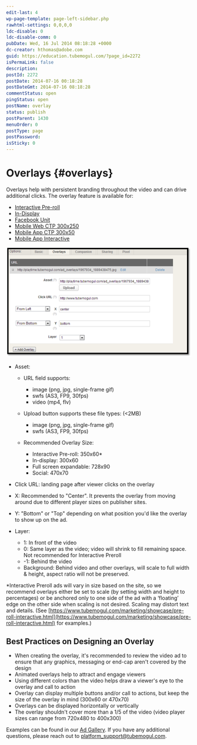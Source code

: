 ```yaml
---
edit-last: 4
wp-page-template: page-left-sidebar.php
rawhtml-settings: 0,0,0,0
ldc-disable: 0
ldc-disable-comm: 0
pubDate: Wed, 16 Jul 2014 08:18:28 +0000
dc-creator: hthomas@adobe.com
guid: https://education.tubemogul.com/?page_id=2272
isPermaLink: false
description: 
postId: 2272
postDate: 2014-07-16 00:18:28
postDateGmt: 2014-07-16 08:18:28
commentStatus: open
pingStatus: open
postName: overlay
status: publish
postParent: 1430
menuOrder: 0
postType: page
postPassword: 
isSticky: 0
---
```


# Overlays {#overlays}

Overlays help with persistent branding throughout the video and can drive additional clicks. The overlay feature is available for:

* [Interactive Pre-roll](../../../user-guide/planning/ad-formats/in-stream/interactive-pre-roll.md)
* [In-Display](../../../user-guide/planning/ad-formats/in-display.md)
* [Facebook Unit](../../../user-guide/planning/ad-formats/social.md)
* [Mobile Web CTP 300x250](mobile-setup/mobile-web-ctp.md)
* [Mobile App CTP 300x50](mobile-setup/mobile-app-ctp.md)
* [Mobile App Interactive](mobile-setup/mobile-app-interactive.md)

![overlay](assets/overlay.png)

* Asset:

    * URL field supports:

        * image (png, jpg, single-frame gif)
        * swfs (AS3, FP9, 30fps)
        * video (mp4, flv)

    * Upload button supports these file types: (<2MB)

        * image (png, jpg, single-frame gif)
        * swfs (AS3, FP9, 30fps)

    * Recommended Overlay Size:

        * Interactive Pre-roll: 350x60&#42;
        * In-display: 300x60
        * Full screen expandable: 728x90
        * Social: 470x70

* Click URL: landing page after viewer clicks on the overlay
* X: Recommended to "Center". It prevents the overlay from moving around due to different player sizes on publisher sites.
* Y:  "Bottom" or "Top" depending on what position you'd like the overlay to show up on the ad.
* Layer:

    * 1: In front of the video
    * 0: Same layer as the video; video will shrink to fill remaining space.  Not recommended for Interactive Preroll
    * -1: Behind the video
    * Background: Behind video and other overlays, will scale to full width & height, aspect ratio will not be preserved.

&#42;Interactive Preroll ads will vary in size based on the site, so we recommend overlays either be set to scale (by setting width and height to percentages) or be anchored only to one side of the ad with a ‘floating’ edge on the other side when scaling is not desired.  Scaling may distort text and details.  (See  [https://www.tubemogul.com/marketing/showcase/pre-roll-interactive.html](https://www.tubemogul.com/marketing/showcase/pre-roll-interactive.html) for examples.)

## Best Practices on Designing an Overlay

* When creating the overlay, it's recommended to review the video ad to ensure that any graphics, messaging or end-cap aren't covered by the design
* Animated overlays help to attract and engage viewers
* Using different colors than the video helps draw a viewer's eye to the overlay and call to action
* Overlay can display multiple buttons and/or call to actions, but keep the size of the overlay in mind (300x60 or 470x70)
* Overlays can be displayed horizontally or vertically
* The overlay shouldn't cover more than a 1/5 of the video (video player sizes can range from 720x480 to 400x300)

Examples can be found in our [Ad Gallery](https://gallery.tubemogul.com/overlay-animated.html).
If you have any additional questions, please reach out to [platform_support@tubemogul.com](mailto:platform_support@tubemogul.com).
